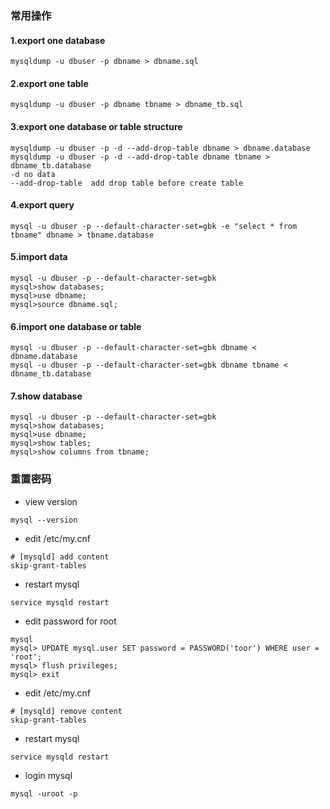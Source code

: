 ### 常用操作

#### 1.export one database
```cassandraql
mysqldump -u dbuser -p dbname > dbname.sql
```

#### 2.export one table
```cassandraql
mysqldump -u dbuser -p dbname tbname > dbname_tb.sql
```

#### 3.export one database or table structure
```cassandraql
mysqldump -u dbuser -p -d --add-drop-table dbname > dbname.database
mysqldump -u dbuser -p -d --add-drop-table dbname tbname > dbname_tb.database
-d no data
--add-drop-table  add drop table before create table
```

#### 4.export query
```cassandraql
mysql -u dbuser -p --default-character-set=gbk -e "select * from tbname" dbname > tbname.database
```

#### 5.import data
```cassandraql
mysql -u dbuser -p --default-character-set=gbk
mysql>show databases;
mysql>use dbname;
mysql>source dbname.sql;
```

#### 6.import one database or table
```cassandraql
mysql -u dbuser -p --default-character-set=gbk dbname < dbname.database
mysql -u dbuser -p --default-character-set=gbk dbname tbname < dbname_tb.database
```

#### 7.show database
```cassandraql
mysql -u dbuser -p --default-character-set=gbk
mysql>show databases;
mysql>use dbname;
mysql>show tables;
mysql>show columns from tbname;
```

### 重置密码

- view version
```
mysql --version
```

- edit /etc/my.cnf
```
# [mysqld] add content
skip-grant-tables
```

- restart mysql
```
service mysqld restart
```

- edit password for root
```
mysql
mysql> UPDATE mysql.user SET password = PASSWORD('toor') WHERE user = 'root';
mysql> flush privileges;
mysql> exit
```

- edit /etc/my.cnf
```
# [mysqld] remove content
skip-grant-tables
```

- restart mysql
```
service mysqld restart
```

- login mysql
```
mysql -uroot -p
```